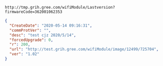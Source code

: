 `http://tmp.grih.gree.com/wifiModule/Lastversion?firmwareCode=362001062353`

```json
{
  "CreateDate": "2020-05-14 09:16:31",
  "commProtVer": "",
  "desc": "test cjz 2020/5/14",
  "forcedUpgrade": 0,
  "r": 200,
  "url": "http://test.grih.gree.com/wifiModule/image/12499/725704",
  "ver": "1.02"
}
```